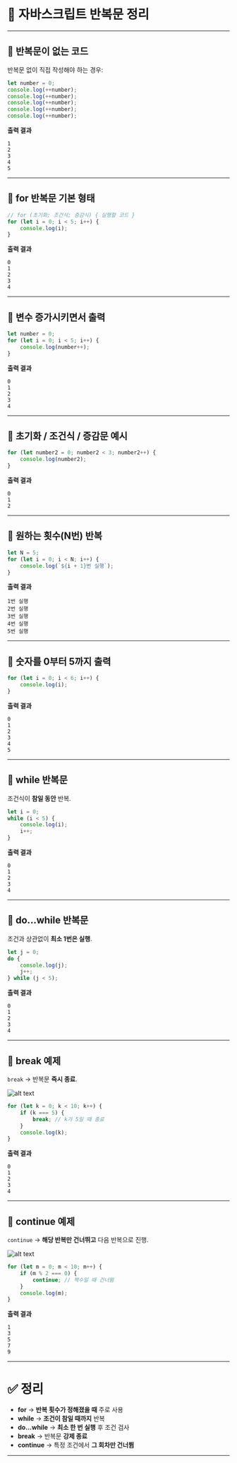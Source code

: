 # 📘 자바스크립트 반복문 정리

---

## 🔹 반복문이 없는 코드

반복문 없이 직접 작성해야 하는 경우:

```jsx
let number = 0;
console.log(++number);
console.log(++number);
console.log(++number);
console.log(++number);
console.log(++number);
```

**출력 결과**

```
1
2
3
4
5
```

---

## 🔹 for 반복문 기본 형태

```jsx
// for (초기화; 조건식; 증감식) { 실행할 코드 }
for (let i = 0; i < 5; i++) {
	console.log(i);
}
```

**출력 결과**

```
0
1
2
3
4
```

---

## 🔹 변수 증가시키면서 출력

```jsx
let number = 0;
for (let i = 0; i < 5; i++) {
	console.log(number++);
}
```

**출력 결과**

```
0
1
2
3
4
```

---

## 🔹 초기화 / 조건식 / 증감문 예시

```jsx
for (let number2 = 0; number2 < 3; number2++) {
	console.log(number2);
}
```

**출력 결과**

```
0
1
2
```

---

## 🔹 원하는 횟수(N번) 반복

```jsx
let N = 5;
for (let i = 0; i < N; i++) {
	console.log(`${i + 1}번 실행`);
}
```

**출력 결과**

```
1번 실행
2번 실행
3번 실행
4번 실행
5번 실행
```

---

## 🔹 숫자를 0부터 5까지 출력

```jsx
for (let i = 0; i < 6; i++) {
	console.log(i);
}
```

**출력 결과**

```
0
1
2
3
4
5
```

---

## 🔹 while 반복문

조건식이 **참일 동안** 반복.

```jsx
let i = 0;
while (i < 5) {
	console.log(i);
	i++;
}
```

**출력 결과**

```
0
1
2
3
4
```

---

## 🔹 do...while 반복문

조건과 상관없이 **최소 1번은 실행**.

```jsx
let j = 0;
do {
	console.log(j);
	j++;
} while (j < 5);
```

**출력 결과**

```
0
1
2
3
4
```

---

## 🔹 break 예제

`break` → 반복문 **즉시 종료**.

![alt text](image.png)

```jsx
for (let k = 0; k < 10; k++) {
	if (k === 5) {
		break; // k가 5일 때 종료
	}
	console.log(k);
}
```

**출력 결과**

```
0
1
2
3
4
```

---

## 🔹 continue 예제

`continue` → **해당 반복만 건너뛰고** 다음 반복으로 진행.

![alt text](image-1.png)

```jsx
for (let m = 0; m < 10; m++) {
	if (m % 2 === 0) {
		continue; // 짝수일 때 건너뜀
	}
	console.log(m);
}
```

**출력 결과**

```
1
3
5
7
9
```

---

# ✅ 정리

- **for** → **반복 횟수가 정해졌을 때** 주로 사용
- **while** → **조건이 참일 때까지** 반복
- **do...while** → **최소 한 번 실행** 후 조건 검사
- **break** → 반복문 **강제 종료**
- **continue** → 특정 조건에서 **그 회차만 건너뜀**

---
